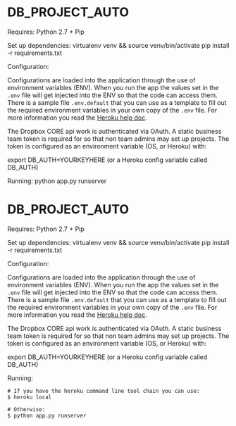 # DB_PROJECT_AUTO

Requires:
Python 2.7 +
Pip

Set up dependencies:
virtualenv venv && source venv/bin/activate
pip install -r requirements.txt

Configuration:

Configurations are loaded into the application through the use of environment variables (ENV).  When you run the app the values set in the `.env` file will get injected into the ENV so that the code can access them.  There is a sample file `.env.default` that you can use as a template to fill out the required environment variables in your own copy of the `.env` file.  For more information you read the [Heroku help doc](https://devcenter.heroku.com/articles/heroku-local).

The Dropbox CORE api work is authenticated via OAuth. 
A static business team token is required for so that non team admins may set up projects. 
The token is configured as an environment variable (OS, or Heroku) with: 

export DB_AUTH=YOURKEYHERE
(or a Heroku config variable called DB_AUTH)
 
Running:
python app.py runserver
# DB_PROJECT_AUTO

Requires:
Python 2.7 +
Pip

Set up dependencies:
virtualenv venv && source venv/bin/activate
pip install -r requirements.txt

Configuration:

Configurations are loaded into the application through the use of environment variables (ENV).  When you run the app the values set in the `.env` file will get injected into the ENV so that the code can access them.  There is a sample file `.env.default` that you can use as a template to fill out the required environment variables in your own copy of the `.env` file.  For more information you read the [Heroku help doc](https://devcenter.heroku.com/articles/heroku-local).

The Dropbox CORE api work is authenticated via OAuth. 
A static business team token is required for so that non team admins may set up projects. 
The token is configured as an environment variable (OS, or Heroku) with: 

export DB_AUTH=YOURKEYHERE
(or a Heroku config variable called DB_AUTH)

Running:
````shell
# If you have the heroku command line tool chain you can use:
$ heroku local

# Otherwise:
$ python app.py runserver
````
